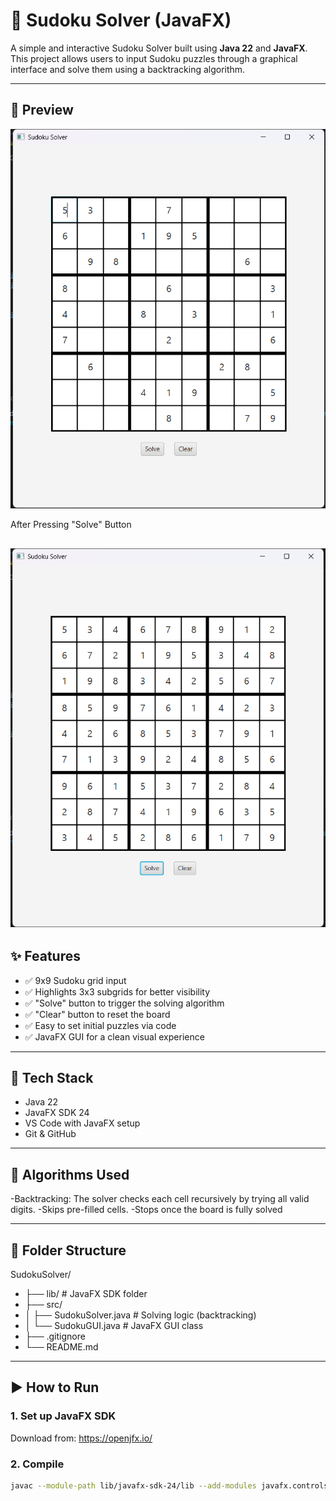 # 🧠 Sudoku Solver (JavaFX)

A simple and interactive Sudoku Solver built using **Java 22** and **JavaFX**. This project allows users to input Sudoku puzzles through a graphical interface and solve them using a backtracking algorithm.

---

## 📸 Preview

![GUI Screenshot](https://github.com/Akkicool99/Sudoku-Solver/blob/3dfebfd8849d5af14a6d58d9602a25192f386264/Screenshot%202025-06-16%20174931.png)

After Pressing "Solve" Button

![GUI Screenshot](https://github.com/Akkicool99/Sudoku-Solver/blob/3dfebfd8849d5af14a6d58d9602a25192f386264/Screenshot%202025-06-16%20174953.png)
---

## ✨ Features

- ✅ 9x9 Sudoku grid input
- ✅ Highlights 3x3 subgrids for better visibility
- ✅ "Solve" button to trigger the solving algorithm
- ✅ "Clear" button to reset the board
- ✅ Easy to set initial puzzles via code
- ✅ JavaFX GUI for a clean visual experience

---

## 🔧 Tech Stack

- Java 22
- JavaFX SDK 24
- VS Code with JavaFX setup
- Git & GitHub
  
---
## 🧠 Algorithms Used

-Backtracking: The solver checks each cell recursively by trying all valid digits.
-Skips pre-filled cells.
-Stops once the board is fully solved

---

## 📁 Folder Structure

SudokuSolver/
- ├── lib/ # JavaFX SDK folder
- ├── src/
- │ ├── SudokuSolver.java # Solving logic (backtracking)
- │ └── SudokuGUI.java # JavaFX GUI class
- ├── .gitignore
- └── README.md


---

## ▶️ How to Run

### 1. Set up JavaFX SDK
Download from: https://openjfx.io/

### 2. Compile
```bash
javac --module-path lib/javafx-sdk-24/lib --add-modules javafx.controls,javafx.fxml -d out src/SudokuSolver.java src/SudokuGUI.java

